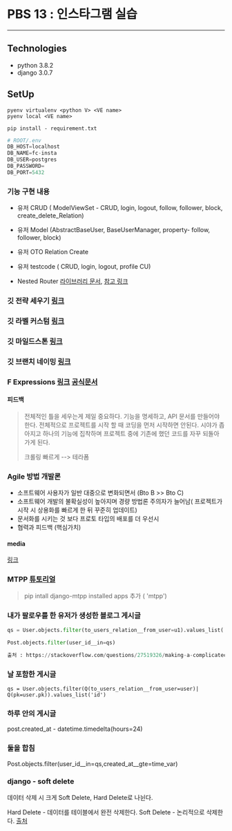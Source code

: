 # PBS 13 : 인스타그램 실습
----

## Technologies
- python 3.8.2
- django 3.0.7


## SetUp
```shell
pyenv virtualenv <python V> <VE name>
pyenv local <VE name>

pip install - requirement.txt

```

```python
# ROOT/.env
DB_HOST=localhost
DB_NAME=fc-insta
DB_USER=postgres
DB_PASSWORD=
DB_PORT=5432
```


### 기능 구현 내용

- 유저 CRUD ( ModelViewSet - CRUD, login, logout, follow, follower, block, create_delete_Relation)

- 유저 Model (AbstractBaseUser, BaseUserManager, property- follow, follower, block)

- 유저 OTO Relation Create

- 유저 testcode ( CRUD, login, logout, profile CU)

- Nested Router [라이브러리 문서](https://github.com/alanjds/drf-nested-routers), [참고 링크](https://lunacircle4.github.io/django/2019/09/05/Django-router/)

### 깃 전략 세우기 [링크](https://blog.naver.com/PostView.nhn?blogId=tmondev&logNo=220763012361&redirect=Dlog)

### 깃 라벨 커스텀 [링크](https://github.com/ManageIQ/guides/blob/master/labels.md)

### 깃 마일드스톤 [링크](https://cyberx.tistory.com/112)

### 깃 브랜치 네이밍 [링크](https://gist.github.com/digitaljhelms/4287848)

### F Expressions [링크](https://brownbears.tistory.com/367) [공식문서](https://docs.djangoproject.com/en/3.0/ref/models/expressions/#f-expressions)

####  피드백
> 전체적인 틀을 세우는게 제일 중요하다. 기능을 명세하고, API 문서를 만들어야 한다. 
> 전체적으로 프로젝트를 시작 할 때 코딩을 먼저 시작하면 안된다. 시야가 좁아지고 하나의 기능에 집착하며 프로젝트 중에 기존에 했던 코드를 자꾸 되돌아 가게 된다.
> 
>  크롤링 빠르게 --> 테라폼


### Agile 방법 개발론
- 소프트웨어 사용자가 일반 대중으로 변화되면서 (Bto B >> Bto C)
- 소프트웨어 개발의 불확실성이 높아지며 경량 방법론 주의자가 늘어남( 프로젝트가 시작 시 상용화를 빠르게 한 뒤 꾸준히 업데이트)
- 문서화를 시키는 것 보다 프로토 타입의 배포를 더 우선시
- 협력과 피드백 (핵심가치)

#### media
[링크](https://ssungkang.tistory.com/entry/Django-media-%ED%8C%8C%EC%9D%BC-%EC%97%85%EB%A1%9C%EB%93%9C%ED%95%98%EA%B8%B0)



### MTPP [튜토리얼](https://django-mptt.readthedocs.io/en/latest/tutorial.html)
> pip intall django-mtpp
> installed apps 추가 ( 'mtpp')



### 내가 팔로우를 한 유저가 생성한 블로그 게시글
```python
qs = User.objects.filter(to_users_relation__from_user=u1).values_list('id').distinct()

Post.objects.filter(user_id__in=qs)

출처 : https://stackoverflow.com/questions/27519326/making-a-complicated-query-in-django-all-my-follows-posts
```



### 날 포함한 게시글
```
qs = User.objects.filter(Q(to_users_relation__from_user=user)| Q(pk=user.pk)).values_list('id')
```

### 하루 안의 게시글
post.created_at - datetime.timedelta(hours=24)

### 둘을 합침

Post.objects.filter(user_id__in=qs,created_at__gte=time_var)

### django - soft delete
데이터 삭제 시 크게 Soft Delete, Hard Delete로 나뉜다.

Hard Delete - 데이터를 테이블에서 완전 삭제한다.
Soft Delete - 논리적으로 삭제한다.
[출처](https://wave1994.tistory.com/111)